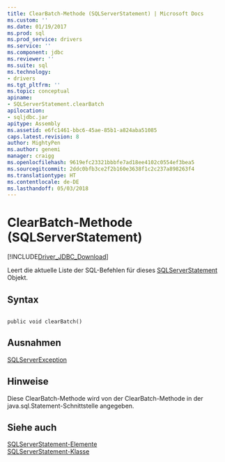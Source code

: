 ```yaml
---
title: ClearBatch-Methode (SQLServerStatement) | Microsoft Docs
ms.custom: ''
ms.date: 01/19/2017
ms.prod: sql
ms.prod_service: drivers
ms.service: ''
ms.component: jdbc
ms.reviewer: ''
ms.suite: sql
ms.technology:
- drivers
ms.tgt_pltfrm: ''
ms.topic: conceptual
apiname:
- SQLServerStatement.clearBatch
apilocation:
- sqljdbc.jar
apitype: Assembly
ms.assetid: e6fc1461-bbc6-45ae-85b1-a824aba51085
caps.latest.revision: 8
author: MightyPen
ms.author: genemi
manager: craigg
ms.openlocfilehash: 9619efc23321bbbfe7ad18ee4102c0554ef3bea5
ms.sourcegitcommit: 2ddc0bfb3ce2f2b160e3638f1c2c237a898263f4
ms.translationtype: HT
ms.contentlocale: de-DE
ms.lasthandoff: 05/03/2018
---
```

# <a name="clearbatch-method-sqlserverstatement"></a>ClearBatch-Methode (SQLServerStatement)
[!INCLUDE[Driver_JDBC_Download](../../../includes/driver_jdbc_download.md)]

  Leert die aktuelle Liste der SQL-Befehlen für dieses [SQLServerStatement](../../../connect/jdbc/reference/sqlserverstatement-class.md) Objekt.  
  
## <a name="syntax"></a>Syntax  
  
```  
  
public void clearBatch()  
```  
  
## <a name="exceptions"></a>Ausnahmen  
 [SQLServerException](../../../connect/jdbc/reference/sqlserverexception-class.md)  
  
## <a name="remarks"></a>Hinweise  
 Diese ClearBatch-Methode wird von der ClearBatch-Methode in der java.sql.Statement-Schnittstelle angegeben.  
  
## <a name="see-also"></a>Siehe auch  
 [SQLServerStatement-Elemente](../../../connect/jdbc/reference/sqlserverstatement-members.md)   
 [SQLServerStatement-Klasse](../../../connect/jdbc/reference/sqlserverstatement-class.md)  
  
  
